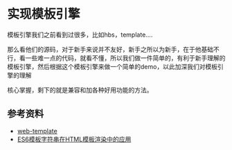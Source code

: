 # 实现模板引擎



模板引擎我们之前看到过很多，比如hbs，template....

那么看他们的源码，对于新手来说并不友好，新手之所以为新手，在于他基础不行，看一些难一点的代码，就看不懂，所以我们做一件简单的，有利于新手理解的模板引擎，然后根据这个模板引擎来做一个简单的demo，以此加深我们对模板引擎的理解

核心掌握，剩下的就是兼容和加各种好用功能的方法。







## 参考资料

- [web-template](https://github.com/XboxYan/web-template)
- [ES6模板字符串在HTML模板渲染中的应用](https://www.zhangxinxu.com/wordpress/2020/10/es6-html-template-literal/)